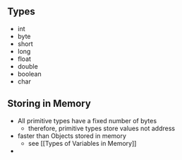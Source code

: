 ## Types
- int
- byte
- short
- long
- float
- double
- boolean
- char

## Storing in Memory

- All primitive types have a fixed number of bytes 
	- therefore, primitive types store values not address
- faster than Objects stored in memory
	- see [[Types of Variables in Memory]]
- 